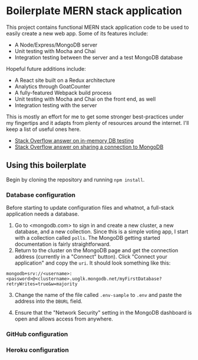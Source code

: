# Boilerplate MERN stack application

This project contains functional MERN stack application code to be used to easily create a new web app. Some of its features include:

* A Node/Express/MongoDB server
* Unit testing with Mocha and Chai
* Integration testing between the server and a test MongoDB database

Hopeful future additions include:

* A React site built on a Redux architecture
* Analytics through GoatCounter
* A fully-featured Webpack build process
* Unit testing with Mocha and Chai on the front end, as well
* Integration testing with the server

This is mostly an effort for me to get some stronger best-practices under my fingertips and it adapts from plenty of resources around the internet. I'll keep a list of useful ones here.

* [Stack Overflow answer on in-memory DB testing](https://stackoverflow.com/questions/17342144/how-to-setup-mongodb-for-integration-tests-in-nodejs#51677683)
* [Stack Overflow answer on sharing a connection to MongoDB](https://stackoverflow.com/a/55424097/14443968)

## Using this boilerplate

Begin by cloning the repository and running `npm install`.

### Database configuration

Before starting to update configuration files and whatnot, a full-stack application needs a database.

1. Go to <mongodb.com> to sign in and create a new cluster, a new database, and a new collection. Since this is a simple voting app, I start with a collection called `polls`. The MongoDB getting started documentation is fairly straightforward.
2. Return to the cluster on the MongoDB page and get the connection address (currently in a "Connect" button). Click "Connect your application" and copy the `uri`. It should look something like this:

```
mongodb+srv://<username>:<password>@<clustername>.uoglk.mongodb.net/myFirstDatabase?retryWrites=true&w=majority
```

3. Change the name of the file called `.env-sample` to `.env` and paste the address into the `DBURL` field.

4. Ensure that the "Network Security" setting in the MongoDB dashboard is open and allows access from anywhere.

### GitHub configuration

### Heroku configuration
